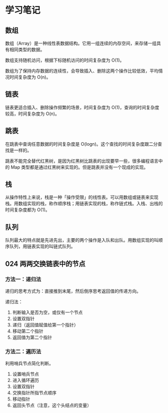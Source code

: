 # 学习笔记
## 数组
数组（Array）是一种线性表数据结构。它用一组连续的内存空间，来存储一组具有相同类型的数据。

数组支持随机访问，根据下标随机访问的时间复杂度为 O(1)。

数组为了保持内存数据的连续性，会导致插入、删除这两个操作比较低效，平均情况时间复杂度为 O(n)。

## 链表
链表更适合插入、删除操作频繁的场景，时间复杂度为 O(1)，查询的时间复杂度较高，时间复杂度为 O(n)。

## 跳表
在跳表中查询任意数据的时间复杂度是 O(logn)。这个查找的时间复杂度跟二分查找是一样的。

跳表不能完全替代红黑树，是因为红黑树比跳表的出现要早一些，很多编程语言中的 Map 类型都是通过红黑树来实现的。但是跳表并没有一个现成的实现。

## 栈
从操作特性上来说，栈是一种「操作受限」的线性表。可以用数组或链表来实现栈。用数组实现的栈，称作顺序栈；用链表实现的栈，称作链式栈。入栈、出栈的时间复杂度都为 O(1)。

## 队列
队列最大的特点就是先进先出，主要的两个操作是入队和出队。用数组实现的叫顺序队列，用链表实现的叫链式队列。

## 024 两两交换链表中的节点
### 方法一：递归法
递归的思考方式为：直接推到末尾，然后倒序思考返回值的传递方向。

递归法：
1. 判断输入是否为空，或仅有一个节点
2. 设置双指针
3. 递归（返回值赋值给第一个指针）
4. 移动第二个指针
5. 返回值为第二个指针

### 方法二：遍历法
利用哨兵节点简化判断。

1. 设置哨兵节点
2. 进入循环遍历
3. 设置双指针
4. 交换指针所指节点顺序
5. 移动指针
6. 返回头节点（注意，这个头结点的变量）



